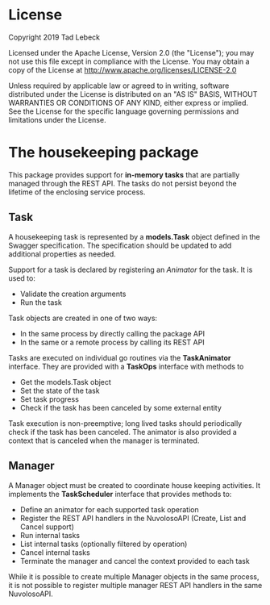 # License

Copyright 2019 Tad Lebeck

Licensed under the Apache License, Version 2.0 (the "License");
you may not use this file except in compliance with the License.
You may obtain a copy of the License at
    http://www.apache.org/licenses/LICENSE-2.0

Unless required by applicable law or agreed to in writing, software
distributed under the License is distributed on an "AS IS" BASIS,
WITHOUT WARRANTIES OR CONDITIONS OF ANY KIND, either express or implied.
See the License for the specific language governing permissions and
limitations under the License.

# The housekeeping package
This package provides support for **in-memory tasks** that are partially managed through the REST API.
The tasks do not persist beyond the lifetime of the enclosing service process.

## Task
A housekeeping task is represented by a **models.Task** object defined in the Swagger specification.
The specification should be updated to add additional properties as needed.

Support for a task is declared by registering an *Animator* for the task.
It is used to:
- Validate the creation arguments
- Run the task

Task objects are created in one of two ways:
- In the same process by directly calling the package API
- In the same or a remote process by calling its REST API

Tasks are executed on individual go routines via the **TaskAnimator** interface.
They are provided with a **TaskOps** interface with methods to
- Get the models.Task object
- Set the state of the task
- Set task progress
- Check if the task has been canceled by some external entity

Task execution is non-preemptive; long lived tasks should periodically check if the task has been canceled.
The animator is also provided a context that is canceled when the manager is terminated.

## Manager
A Manager object must be created to coordinate house keeping activities.
It implements the **TaskScheduler** interface that provides methods to:
- Define an animator for each supported task operation
- Register the REST API handlers in the NuvolosoAPI (Create, List and Cancel support)
- Run internal tasks
- List internal tasks (optionally filtered by operation)
- Cancel internal tasks
- Terminate the manager and cancel the context provided to each task

While it is possible to create multiple Manager objects in the same process, it is not possible to
register multiple manager REST API handlers in the same NuvolosoAPI.
